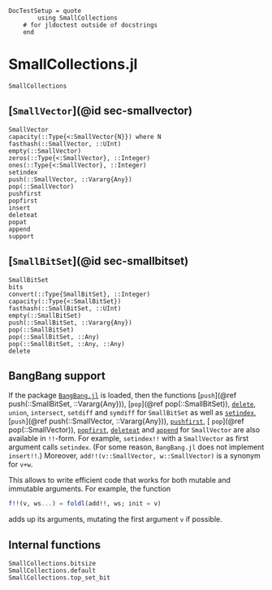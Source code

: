 ```@meta
DocTestSetup = quote
        using SmallCollections
    # for jldoctest outside of docstrings
    end
```

# SmallCollections.jl

```@docs
SmallCollections
```

## [`SmallVector`](@id sec-smallvector)

```@docs
SmallVector
capacity(::Type{<:SmallVector{N}}) where N
fasthash(::SmallVector, ::UInt)
empty(::SmallVector)
zeros(::Type{<:SmallVector}, ::Integer)
ones(::Type{<:SmallVector}, ::Integer)
setindex
push(::SmallVector, ::Vararg{Any})
pop(::SmallVector)
pushfirst
popfirst
insert
deleteat
popat
append
support
```

## [`SmallBitSet`](@id sec-smallbitset)

```@docs
SmallBitSet
bits
convert(::Type{SmallBitSet}, ::Integer)
capacity(::Type{<:SmallBitSet})
fasthash(::SmallBitSet, ::UInt)
empty(::SmallBitSet)
push(::SmallBitSet, ::Vararg{Any})
pop(::SmallBitSet)
pop(::SmallBitSet, ::Any)
pop(::SmallBitSet, ::Any, ::Any)
delete
```

## BangBang support

If the package [`BangBang.jl`](https://github.com/JuliaFolds2/BangBang.jl)
is loaded, then the functions
[`push`](@ref push(::SmallBitSet, ::Vararg{Any})),
[`pop`](@ref pop(::SmallBitSet)),
[`delete`](@ref),
`union`,
`intersect`,
`setdiff` and
`symdiff`
for `SmallBitSet` as well as
[`setindex`](@ref),
[`push`](@ref push(::SmallVector, ::Vararg{Any})),
[`pushfirst`](@ref),
[ `pop`](@ref pop(::SmallVector)),
[`popfirst`](@ref),
[`deleteat`](@ref) and
[`append`](@ref)
for `SmallVector`
are also available in `!!`-form.
For example, `setindex!!` with a `SmallVector` as first argument calls `setindex`.
(For some reason, `BangBang.jl` does not implement `insert!!`.)
Moreover, `add!!(v::SmallVector, w::SmallVector)` is a synonym for `v+w`.

This allows to write efficient code that works for both mutable and immutable arguments.
For example, the function
```julia
f!!(v, ws...) = foldl(add!!, ws; init = v)
```
adds up its arguments, mutating the first argument `v` if possible.

## Internal functions

```@docs
SmallCollections.bitsize
SmallCollections.default
SmallCollections.top_set_bit
```
